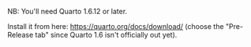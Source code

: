 NB: You'll need Quarto 1.6.12 or later.

Install it from here: https://quarto.org/docs/download/ (choose the "Pre-Release tab" since Quarto 1.6 isn't officially out yet).
